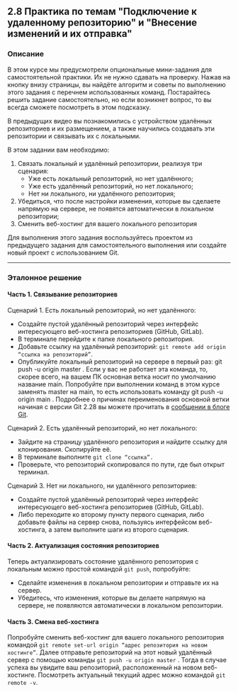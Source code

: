 ## 2.8 Практика по темам "Подключение к удаленному репозиторию" и "Внесение изменений и их отправка" 

### Описание

В этом курсе мы предусмотрели опциональные мини-задания для самостоятельной практики. Их не нужно сдавать на проверку. Нажав на кнопку внизу страницы, вы найдёте алгоритм и советы по выполнению этого задания с перечнем использованных команд. Постарайтесь решить задание самостоятельно, но если возникнет вопрос, то вы всегда сможете посмотреть в этом подсказку.

В предыдущих видео вы познакомились с устройством удалённых репозиториев и их размещением, а также научились создавать эти репозитории и связывать их с локальными.

В этом задании вам необходимо:

1. Связать локальный и удалённый репозитории, реализуя три сценария:
   - Уже есть локальный репозиторий, но нет удалённого;
   - Уже есть удалённый репозиторий, но нет локального;
   - Нет ни локального, ни удалённого репозитория;
2. Убедиться, что после настройки изменения, которые вы сделаете напрямую на сервере, не появятся автоматически в локальном репозитории;
3. Сменить веб-хостинг для вашего локального репозитория

Для выполнения этого задания воспользуйтесь проектом из предыдущего задания для самостоятельного выполнения или создайте новый проект с использованием Git.

------

### Эталонное решение

#### Часть 1. Связывание репозиториев

Сценарий 1. Есть локальный репозиторий, но нет удалённого:

- Создайте пустой удалённый репозиторий через интерфейс интересующего веб-хостинга репозиториев (GitHub, GitLab).
- В терминале перейдите к папке локального репозитория. 
- Добавьте ссылку на удалённый репозиторий: `git remote add origin “ссылка на репозиторий”`.
- Опубликуйте локальный репозиторий на сервере в первый раз: git push -u origin master . Если у вас не работает эта команда, то, скорее всего, на вашем ПК основная ветка носит по умолчанию название main. Попробуйте при выполнении команд в этом курсе заменять master на main, то есть использовать команду git push -u origin  main . Подробнее о причинах переименования основной ветки начиная с версии Git 2.28 вы можете прочитать в [сообщении в блоге Git](https://github.blog/2020-07-27-highlights-from-git-2-28/).

Сценарий 2. Есть удалённый репозиторий, но нет локального:

- Зайдите на страницу удалённого репозитория и найдите ссылку для клонирования. Скопируйте её.
- В терминале выполните `git clone “ссылка”.`
- Проверьте, что репозиторий скопировался по пути, где был открыт терминал.

Сценарий 3. Нет ни локального, ни удалённого репозиториев:

- Создайте пустой удалённый репозиторий через интерфейс интересующего веб-хостинга репозиториев (GitHub, GitLab).
- Либо переходите ко второму пункту первого сценария, либо добавьте файлы на сервер снова, пользуясь интерфейсом веб-хостинга, а затем выполните шаги из второго сценария.

####  

#### Часть 2. Актуализация состояния репозиториев

Теперь актуализировать состояние удалённого репозитория с локальным можно простой командой `git push`, попробуйте:

- Сделайте изменения в локальном репозитории и отправьте их на сервер.
- Убедитесь, что изменения, которые вы делаете напрямую на сервере, не появляются автоматически в локальном репозитории.

####  

#### Часть 3. Смена веб-хостинга

Попробуйте сменить веб-хостинг для вашего локального репозитория командой `git remote set-url origin “адрес репозитория на новом хостинге”`. Далее отправьте репозиторий на этот новый удалённый сервер с помощью команды `git push -u origin master` . Тогда в  случае успеха вы увидите ваш репозиторий, расположенный на новом веб-хостинге. Посмотреть актуальный текущий адрес можно командой `git remote -v`.